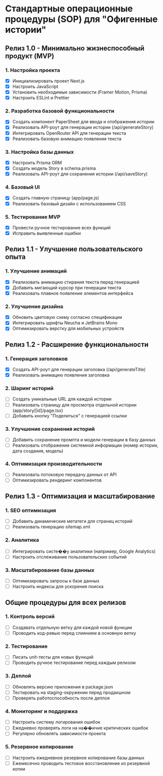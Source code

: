 # Стандартные операционные процедуры (SOP) для "Офигенные истории"

## Релиз 1.0 - Минимально жизнеспособный продукт (MVP)

### 1. Настройка проекта
- [x] Инициализировать проект Next.js
- [x] Настроить JavaScript
- [x] Установить необходимые зависимости (Framer Motion, Prisma)
- [x] Настроить ESLint и Prettier

### 2. Разработка базовой функциональности
- [x] Создать компонент PaperSheet для ввода и отображения истории
- [x] Реализовать API-роут для генерации истории (/api/generateStory)
- [x] Интегрировать OpenRouter API для генерации текста
- [x] Реализовать базовую анимацию появления текста

### 3. Настройка базы данных
- [x] Настроить Prisma ORM
- [x] Создать модель Story в schema.prisma
- [x] Реализовать API-роут для сохранения истории (/api/saveStory)

### 4. Базовый UI
- [x] Создать главную страницу (app/page.js)
- [x] Реализовать базовый дизайн с использованием CSS

### 5. Тестирование MVP
- [x] Провести ручное тестирование всех функций
- [x] Исправить выявленные ошибки

## Релиз 1.1 - Улучшение пользовательского опыта

### 1. Улучшение анимаций
- [x] Реализовать анимацию стирания текста перед генерацией
- [x] Добавить мигающий курсор при генерации текста
- [x] Реализовать плавное появление элементов интерфейса

### 2. Улучшение дизайна
- [x] Обновить цветовую схему согласно спецификации
- [x] Интегрировать шрифты Neucha и JetBrains Mono
- [x] Оптимизировать верстку для мобильных устройств

## Релиз 1.2 - Расширение функциональности

### 1. Генерация заголовков
- [x] Создать API-роут для генерации заголовка (/api/generateTitle)
- [x] Реализовать анимацию появления заголовка

### 2. Шаринг историй
- [ ] Создать уникальные URL для каждой истории
- [ ] Реализовать страницу для просмотра отдельной истории (app/story/[id]/page.tsx)
- [ ] Добавить кнопку "Поделиться" с генерацией ссылки

### 3. Улучшение сохранения историй
- [ ] Добавить сохранение промпта и модели генерации в базу данных
- [ ] Реализовать отображение системной информации (номер истории, дата создания, модель)

### 4. Оптимизация производительности
- [ ] Реализовать потоковую передачу данных от API
- [ ] Оптимизировать рендеринг компонентов

## Релиз 1.3 - Оптимизация и масштабирование

### 1. SEO оптимизация
- [ ] Добавить динамические метатеги для страниц историй
- [ ] Реализовать генерацию sitemap.xml

### 2. Аналитика
- [ ] Интегрировать систе��у аналитики (например, Google Analytics)
- [ ] Настроить отслеживание пользовательских событий

### 3. Масштабирование базы данных
- [ ] Оптимизировать запросы к базе данных
- [ ] Настроить индексы для ускорения поиска

## Общие процедуры для всех релизов

### 1. Контроль версий
- [ ] Создавать отдельную ветку для каждой новой функции
- [ ] Проводить код-ревью перед слиянием в основную ветку

### 2. Тестирование
- [ ] Писать unit-тесты для новых функций
- [ ] Проводить ручное тестирование перед каждым релизом

### 3. Деплой
- [ ] Обновлять версию приложения в package.json
- [ ] Тестировать на staging-окружении перед продакшном
- [ ] Проверять работоспособность после деплоя

### 4. Мониторинг и поддержка
- [ ] Настроить систему логирования ошибок
- [ ] Ежедневно проверять логи на на��ичие критических ошибок
- [ ] Регулярно обновлять зависимости проекта

### 5. Резервное копирование
- [ ] Настроить ежедневное резервное копирование базы данных
- [ ] Ежемесячно проводить тестовое восстановление из резервной копии